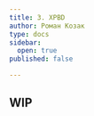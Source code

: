 ```yaml
---
title: 3. XPBD
author: Роман Козак
type: docs
sidebar:
  open: true
published: false

---
```



## WIP
